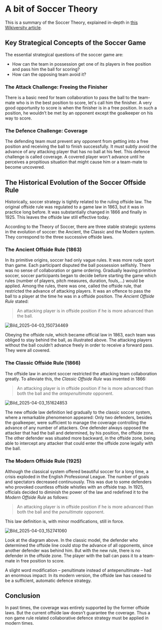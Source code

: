 # A bit of Soccer Theory
This is a summary of the Soccer Theory, explained in-depth in [this Wikiversity article](https://en.wikiversity.org/wiki/The_Theory_of_Soccer).
## Key Strategical Concepts of the Soccer Game
The essential strategical questions of the soccer game are:
* How can the team in possession get one of its players in free position and pass him the ball for scoring?
* How can the opposing team avoid it?
### The Attack Challenge: Freeing the Finisher
There is a basic need for team collaboration to pass the ball to the team-mate who is in the best position to score, let's call him the finisher. 
A very good opportunity to score is when the finisher is in a free position. 
In such a position, he wouldn’t be met by an opponent except the goalkeeper on his way to score. 
### The Defence Challenge: Coverage
The defending team must prevent any opponent from getting into a free position and receiving the ball to finish successfully. 
It must subtly avoid the advance of any attacking player that has no ball at his feet. 
This defence challenge is called coverage.
A covered player won't advance until he perceives a propitious situation that might cause him or a team-mate to become uncovered.
## The Historical Evolution of the Soccer Offside Rule
Historically, soccer strategy is tightly related to the ruling offside law. 
The original offside rule was regulated to a game law in 1863, but it was in practice long before. 
It was substantially changed in 1866 and finally in 1925. This leaves the offside law still effective today.

According to the Theory of Soccer, there are three stable strategic systems in the evolution of soccer: the Ancient, the Classic and the Modern system.
They correspond to the three successive offside laws.

### The Ancient Offside Rule (1863)
In its primitive origins, soccer had only vague rules. 
It was more rude sport than game. Each participant disputed the ball possession selfishly. 
There was no sense of collaboration or game ordering.
Gradually leaving primitive soccer, soccer participants began to decide before starting the game which rules (number of players, pitch measures, duration, fouls,...) would be applied. 
Among the rules, there was one, called the offside rule, that restricted the advance of attacking players. 
It was an offence to pass the ball to a player at the time he was in a offside position. The *Ancient Offside Rule* stated:
> An attacking player is in offside position if he is more advanced than the ball.

![Bild_2025-04-03_150734469](https://github.com/user-attachments/assets/220dbfc7-20b0-4ef3-993d-7876790db88c)

Obeying the offside rule, which became official law in 1863, each team was obliged to stay behind the ball, as illustrated above. 
The attacking players without the ball couldn’t advance freely in order to receive a forward pass.
They were all covered.
### The Classic Offside Rule (1866)
The offside law in ancient soccer restricted the attacking team collaboration greatly. 
To alleviate this, the *Classic Offside Rule* was invented in 1866:
> An attacking player is in offside position if he is more advanced than both the ball and the *antepenultimate* opponent.

![Bild_2025-04-03_151624853](https://github.com/user-attachments/assets/1a40c982-8d77-45e6-9384-d81030f0d98c)

The new offside law definition led gradually to the classic soccer system, where a remarkable phenomenon appeared: 
Only two defenders, besides the goalkeeper, were sufficient to manage the coverage controlling the advance of any number of attackers. 
One defender always opposed the attacker that had the ball and determined, by his position, the offside zone. 
The other defender was situated more backward, in the offside zone, being able to intercept any attacker that could enter the offside zone legally with the ball.

### The Modern Offside Rule (1925)
Although the classical system offered beautiful soccer for a long time, a crisis exploded in the English Professional League.
The number of goals and spectators decreased continuously. 
This was due to some defenders who provoked countless offside whistles with an offside trap. 
In 1925, officials decided to diminish the power of the law and redefined it to the *Modern Offside Rule* as follows:
> An attacking player is in offside position if he is more advanced than both the ball and the *penultimate* opponent.

This law definition is, with minor modifications, still in force.

![Bild_2025-04-03_152741060](https://github.com/user-attachments/assets/b47ab7ae-67fb-4ca9-9ee3-ba4716e5c9e4)

Look at the diagram above. 
In the classic model, the defender who determined the offside line could stop the advance of all opponents, since another defender was behind him.
But with the new rule, there is no defender in the offside zone.
The player with the ball can pass it to a team-mate in free position to score.

A slight word modification – penultimate instead of antepenultimate – had an enormous impact: In its modern version, the offside law has ceased to be a sufficient, automatic defence strategy.

## Conclusion
In past times, the coverage was entirely supported by the former offside laws. 
But the current offside law doesn’t guarantee the coverage.
Thus a non game rule related collaborative defence strategy must be applied in modern times.
